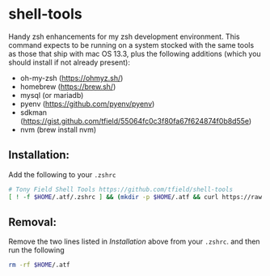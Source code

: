 # shell-tools
Handy zsh enhancements for my zsh development environment.  This command expects to be running on a system stocked with the same tools as those that ship with mac OS 13.3, plus the following additions (which you should install if not already present):
- oh-my-zsh (https://ohmyz.sh/)
- homebrew (https://brew.sh/)
- mysql (or mariadb)
- pyenv (https://github.com/pyenv/pyenv)
- sdkman (https://gist.github.com/tfield/55064fc0c3f80fa67f624874f0b8d55e)
- nvm (brew install nvm)

## Installation:

Add the following to your `.zshrc`

```zsh
# Tony Field Shell Tools https://github.com/tfield/shell-tools
[ ! -f $HOME/.atf/.zshrc ] && (mkdir -p $HOME/.atf && curl https://raw.githubusercontent.com/tfield/shell-tools/main/.zshrc > $HOME/.atf/.zshrc) ; source $HOME/.atf/.zshrc
```

## Removal:

Remove the two lines listed in _Installation_ above from your `.zshrc`. and then run the following

```zsh
rm -rf $HOME/.atf
```
